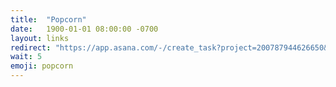 ```yaml
---
title:  "Popcorn"
date:   1900-01-01 08:00:00 -0700
layout: links
redirect: "https://app.asana.com/-/create_task?project=200787944626650&name=popcorn&description=Added%20from%20shortlink"
wait: 5
emoji: popcorn
---
```



